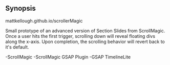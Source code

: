 ## Synopsis

mattkellough.github.io/scrollerMagic

Small prototype of an advanced version of Section Slides from ScrollMagic. Once a user hits the first trigger, scrolling down will reveal floating divs along the x-axis. Upon completion, the scrolling behavior will revert back to it's default.

-ScrollMagic
-ScrollMagic GSAP Plugin
-GSAP TimelineLite
